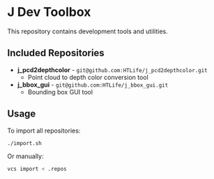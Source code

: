 # J Dev Toolbox

This repository contains development tools and utilities.

## Included Repositories

- **j_pcd2depthcolor** - `git@github.com:HTLife/j_pcd2depthcolor.git`
  - Point cloud to depth color conversion tool
- **j_bbox_gui** - `git@github.com:HTLife/j_bbox_gui.git`
  - Bounding box GUI tool

## Usage

To import all repositories:

```bash
./import.sh
```

Or manually:

```bash
vcs import < .repos
```